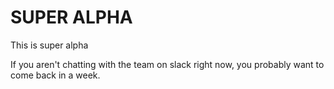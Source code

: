 # SUPER ALPHA

This is super alpha

If you aren't chatting with the team on slack right now, you probably want to come back in a week.
